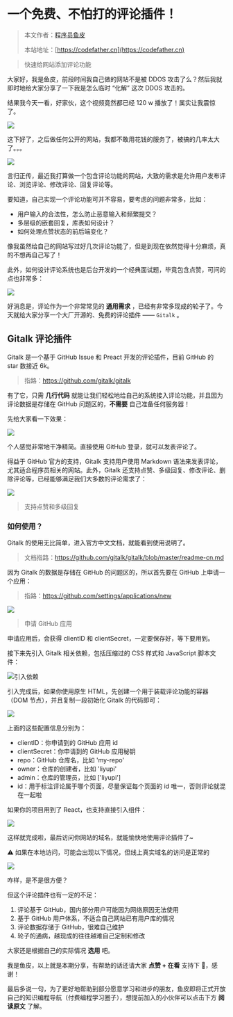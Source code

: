 # 一个免费、不怕打的评论插件！

> 本文作者：[程序员鱼皮](https://yuyuanweb.feishu.cn/wiki/Abldw5WkjidySxkKxU2cQdAtnah)
>
> 本站地址：[https://codefather.cn](https://codefather.cn)

> 快速给网站添加评论功能

大家好，我是鱼皮，前段时间我自己做的网站不是被 DDOS 攻击了么？然后我就即时地给大家分享了一下我是怎么临时 “化解” 这次 DDOS 攻击的。

结果我今天一看，好家伙，这个视频竟然都已经 120 w 播放了！属实让我震惊了。

![](https://pic.yupi.icu/5563/202311090915920.png)

这下好了，之后做任何公开的网站，我都不敢用花钱的服务了，被搞的几率太大了。。。

![](https://pic.yupi.icu/5563/202311090915811.png)

言归正传，最近我打算做一个包含评论功能的网站，大致的需求是允许用户发布评论、浏览评论、修改评论、回复评论等。

要知道，自己实现一个评论功能可并不容易，要考虑的问题非常多，比如：

- 用户输入的合法性，怎么防止恶意输入和频繁提交？
- 多层级的嵌套回复，库表如何设计？
- 如何处理点赞状态的前后端变化？

像我虽然给自己的网站写过好几次评论功能了，但是到现在依然觉得十分麻烦，真的不想再自己写了！

此外，如何设计评论系统也是后台开发的一个经典面试题，毕竟包含点赞，可问的点也非常多：

![](https://pic.yupi.icu/5563/202311090915801.png)

好消息是，评论作为一个非常常见的 **通用需求** ，已经有非常多现成的轮子了。今天就给大家分享一个大厂开源的、免费的评论插件 —— `Gitalk` 。

## Gitalk 评论插件

Gitalk 是一个基于 GitHub Issue 和 Preact 开发的评论插件，目前 GitHub 的 star 数接近 6k。

> 指路：https://github.com/gitalk/gitalk

有了它，只需 **几行代码** 就能让我们轻松地给自己的系统接入评论功能，并且因为评论数据是存储在 GitHub 问题区的，**不需要** 自己准备任何服务器！

先给大家看一下效果：

![](https://pic.yupi.icu/5563/202311090915935.png)

个人感觉非常地干净精简。直接使用 GitHub 登录，就可以发表评论了。

得益于 GitHub 官方的支持，Gitalk 支持用户使用 Markdown 语法来发表评论，尤其适合程序员相关的网站。此外，Gitalk 还支持点赞、多级回复、修改评论、删除评论等，已经能够满足我们大多数的评论需求了：

![](https://pic.yupi.icu/5563/202311090915947.png)

> 支持点赞和多级回复

### 如何使用？

Gitalk 的使用无比简单，进入官方中文文档，就能看到使用说明了。

> 文档指路：https://github.com/gitalk/gitalk/blob/master/readme-cn.md

因为 Gitalk 的数据是存储在 GitHub 的问题区的，所以首先要在 GitHub 上申请一个应用：

> 指路：https://github.com/settings/applications/new

![](https://pic.yupi.icu/5563/202311090915991.png)

> 申请 GitHub 应用

申请应用后，会获得 clientID 和 clientSecret，一定要保存好，等下要用到。

接下来先引入 Gitalk 相关依赖，包括压缩过的 CSS 样式和 JavaScript 脚本文件：

![](https://pic.yupi.icu/5563/202311090917244.png)引入依赖

引入完成后，如果你使用原生 HTML，先创建一个用于装载评论功能的容器（DOM 节点），并且复制一段初始化 Gitalk 的代码即可：

![](https://pic.yupi.icu/5563/202311090916637.png)

上面的这些配置信息分别为：

- clientID：你申请到的 GitHub 应用 id
- clientSecret：你申请到的 GitHub 应用秘钥
- repo：GitHub 仓库名，比如 'my-repo'
- owner：仓库的创建者，比如 'liyupi'
- admin：仓库的管理员，比如 ['liyupi']
- id：用于标注评论属于哪个页面，尽量保证每个页面的 id 唯一，否则评论就混在一起啦

如果你的项目用到了 React，也支持直接引入组件：

![](https://pic.yupi.icu/5563/202311090915170.png)

这样就完成啦，最后访问你网站的域名，就能愉快地使用评论插件了~

⚠️ 如果在本地访问，可能会出现以下情况，但线上真实域名的访问是正常的

![](https://pic.yupi.icu/5563/202311090915146.png)

咋样，是不是很方便？

但这个评论插件也有一定的不足：

1. 评论基于 GitHub，国内部分用户可能因为网络原因无法使用
2. 基于 GitHub 用户体系，不适合自己网站已有用户库的情况
3. 评论数据存储于 GitHub，很难自己维护
4. 轮子的通病，越现成的往往越难自己定制和修改

大家还是根据自己的实际情况 **选用** 吧。

我是鱼皮，以上就是本期分享，有帮助的话还请大家 **点赞 + 在看** 支持下 🌹，感谢！

最后多说一句，为了更好地帮助到部分愿意学习和进步的朋友，鱼皮即将正式开放自己的知识编程导航（付费编程学习圈子），想提前加入的小伙伴可以点击下方 **阅读原文** 了解。